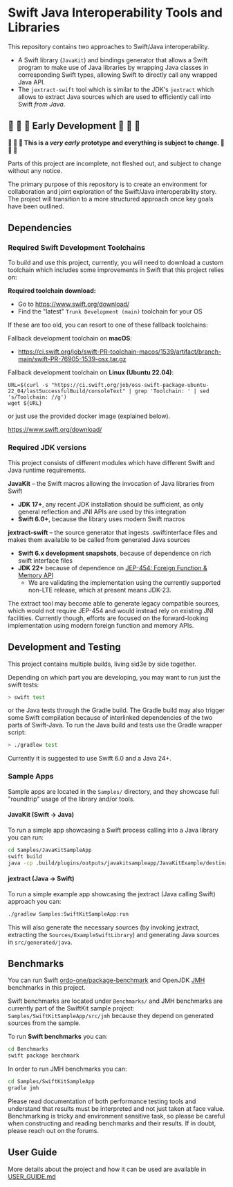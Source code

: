 # Swift Java Interoperability Tools and Libraries

This repository contains two approaches to Swift/Java interoperability.

- A Swift library (`JavaKit`) and bindings generator that allows a Swift program to make use of Java libraries by wrapping Java classes in corresponding Swift types, allowing Swift to directly call any wrapped Java API.
- The `jextract-swift` tool which is similar to the JDK's `jextract` which allows to extract Java sources which are used
  to efficiently call into Swift _from Java_.

## :construction: :construction: :construction: Early Development :construction: :construction: :construction: 

**:construction: :construction: :construction: This is a *very early* prototype and everything is subject to change. :construction: :construction: :construction:** 

Parts of this project are incomplete, not fleshed out, and subject to change without any notice.

The primary purpose of this repository is to create an environment for collaboration and joint exploration of the Swift/Java interoperability story. The project will transition to a more structured approach once key goals have been outlined.

## Dependencies

### Required Swift Development Toolchains

To build and use this project, currently, you will need to download a custom toolchain which includes some improvements in Swift that this project relies on:

**Required toolchain download:**

- Go to https://www.swift.org/download/
- Find the "latest" `Trunk Development (main)` toolchain for your OS

If these are too old, you can resort to one of these fallback toolchains:

Fallback development toolchain on **macOS**:

- https://ci.swift.org/job/swift-PR-toolchain-macos/1539/artifact/branch-main/swift-PR-76905-1539-osx.tar.gz

Fallback development toolchain on **Linux (Ubuntu 22.04)**:

```
URL=$(curl -s "https://ci.swift.org/job/oss-swift-package-ubuntu-22_04/lastSuccessfulBuild/consoleText" | grep 'Toolchain: ' | sed 's/Toolchain: //g')
wget ${URL} 
```

or just use the provided docker image (explained below).

https://www.swift.org/download/


### Required JDK versions

This project consists of different modules which have different Swift and Java runtime requirements.

**JavaKit** – the Swift macros allowing the invocation of Java libraries from Swift

- **JDK 17+**, any recent JDK installation should be sufficient, as only general reflection and JNI APIs are used by this integration
- **Swift 6.0+**, because the library uses modern Swift macros

**jextract-swift** – the source generator that ingests .swiftinterface files and makes them available to be called from generated Java sources

- **Swift 6.x development snapshots**, because of dependence on rich swift interface files  
- **JDK 22+** because of dependence on [JEP-454: Foreign Function & Memory API](https://openjdk.org/jeps/454)
  - We are validating the implementation using the currently supported non-LTE release, which at present means JDK-23.  

The extract tool may become able to generate legacy compatible sources, which would not require JEP-454 and would instead rely on existing JNI facilities. Currently though, efforts are focused on the forward-looking implementation using modern foreign function and memory APIs. 

## Development and Testing

This project contains multiple builds, living sid3e by side together.

Depending on which part you are developing, you may want to run just the swift tests:

```bash
> swift test
```

or the Java tests through the Gradle build. The Gradle build may also trigger some Swift compilation because of 
interlinked dependencies of the two parts of Swift-Java. To run the Java build and tests use the Gradle wrapper script:

```bash
> ./gradlew test
```

Currently it is suggested to use Swift 6.0 and a Java 24+.

### Sample Apps

Sample apps are located in the `Samples/` directory, and they showcase full "roundtrip" usage of the library and/or tools.

#### JavaKit (Swift -> Java)

To run a simple app showcasing a Swift process calling into a Java library you can run: 

```bash
cd Samples/JavaKitSampleApp
swift build
java -cp .build/plugins/outputs/javakitsampleapp/JavaKitExample/destination/JavaCompilerPlugin/Java -Djava.library.path=.build/debug com.example.swift.JavaKitSampleMain
```

#### jextract (Java -> Swift)

To run a simple example app showcasing the jextract (Java calling Swift) approach you can:

```bash
./gradlew Samples:SwiftKitSampleApp:run
```

This will also generate the necessary sources (by invoking jextract, extracting the `Sources/ExampleSwiftLibrary`) 
and generating Java sources in `src/generated/java`.

## Benchmarks

You can run Swift [ordo-one/package-benchmark](https://github.com/ordo-one/package-benchmark) and OpenJDK [JMH](https://github.com/openjdk/jmh) benchmarks in this project.

Swift benchmarks are located under `Benchmarks/` and JMH benchmarks are currently part of the SwiftKit sample project: `Samples/SwiftKitSampleApp/src/jmh` because they depend on generated sources from the sample.

To run **Swift benchmarks** you can:

```bash
cd Benchmarks
swift package benchmark
```

In order to run JMH benchmarks you can:

```bash
cd Samples/SwiftKitSampleApp
gradle jmh
```

Please read documentation of both performance testing tools and understand that results must be interpreted and not just taken at face value. Benchmarking is tricky and environment sensitive task, so please be careful when constructing and reading benchmarks and their results. If in doubt, please reach out on the forums.

## User Guide

More details about the project and how it can be used are available in [USER_GUIDE.md](USER_GUIDE.md)

